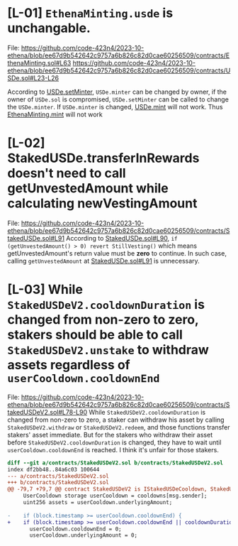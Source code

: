 # [L-01] `EthenaMinting.usde` is unchangable.
File:
    https://github.com/code-423n4/2023-10-ethena/blob/ee67d9b542642c9757a6b826c82d0cae60256509/contracts/EthenaMinting.sol#L63
    https://github.com/code-423n4/2023-10-ethena/blob/ee67d9b542642c9757a6b826c82d0cae60256509/contracts/USDe.sol#L23-L26

According to [USDe.setMinter](https://github.com/code-423n4/2023-10-ethena/blob/ee67d9b542642c9757a6b826c82d0cae60256509/contracts/USDe.sol#L23-L26), `USDe.minter` can be changed by owner, if the owner of `USDe.sol` is compromised, `USDe.setMinter` can be called to change the `USDe.minter`. If `USDe.minter` is changed, [USDe.mint](https://github.com/code-423n4/2023-10-ethena/blob/ee67d9b542642c9757a6b826c82d0cae60256509/contracts/USDe.sol#L28C12-L31) will not work. Thus [EthenaMinting.mint](https://github.com/code-423n4/2023-10-ethena/blob/ee67d9b542642c9757a6b826c82d0cae60256509/contracts/EthenaMinting.sol#L178) will not work

# [L-02] StakedUSDe.transferInRewards doesn't need to call getUnvestedAmount while calculating newVestingAmount
File:
    https://github.com/code-423n4/2023-10-ethena/blob/ee67d9b542642c9757a6b826c82d0cae60256509/contracts/StakedUSDe.sol#L91
According to [StakedUSDe.sol#L90](https://github.com/code-423n4/2023-10-ethena/blob/ee67d9b542642c9757a6b826c82d0cae60256509/contracts/StakedUSDe.sol#L90), `if (getUnvestedAmount() > 0) revert StillVesting()` which means getUnvestedAmount's return value must be __zero__ to continue. In such case, calling `getUnvestedAmount` at [StakedUSDe.sol#L91](https://github.com/code-423n4/2023-10-ethena/blob/ee67d9b542642c9757a6b826c82d0cae60256509/contracts/StakedUSDe.sol#L91) is unnecessary.

# [L-03] While `StakedUSDeV2.cooldownDuration` is changed from non-zero to zero, stakers should be able to call `StakedUSDeV2.unstake` to withdraw assets regardless of `userCooldown.cooldownEnd`
File:
    https://github.com/code-423n4/2023-10-ethena/blob/ee67d9b542642c9757a6b826c82d0cae60256509/contracts/StakedUSDeV2.sol#L78-L90
While `StakedUSDeV2.cooldownDuration` is changed from non-zero to zero, a staker can withdraw his asset by calling `StakedUSDeV2.withdraw` or `StakedUSDeV2.redeem`, and those functions transfer stakers' asset immediate.
    But for the stakers who withdraw their asset before `StakedUSDeV2.cooldownDuration` is changed, they have to wait until `userCooldown.cooldownEnd` is reached. I think it's unfair for those stakers.
```diff
diff --git a/contracts/StakedUSDeV2.sol b/contracts/StakedUSDeV2.sol
index df2bb48..84a6c03 100644
--- a/contracts/StakedUSDeV2.sol
+++ b/contracts/StakedUSDeV2.sol
@@ -79,7 +79,7 @@ contract StakedUSDeV2 is IStakedUSDeCooldown, StakedUSDe {
     UserCooldown storage userCooldown = cooldowns[msg.sender];
     uint256 assets = userCooldown.underlyingAmount;
 
-    if (block.timestamp >= userCooldown.cooldownEnd) {
+    if (block.timestamp >= userCooldown.cooldownEnd || cooldownDuration == 0 ) {
       userCooldown.cooldownEnd = 0;
       userCooldown.underlyingAmount = 0;
```
